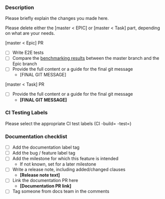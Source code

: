 ### Description

Please briefly explain the changes you made here.


Please delete either the [master < EPIC] or [master < Task] part, depending on what are your needs.

[master < Epic] PR
- [ ] Write E2E tests
- [ ] Compare the [benchmarking results](https://bench-graph.memgraph.com/) between the master branch and the Epic branch
- [ ] Provide the full content or a guide for the final git message
    - [FINAL GIT MESSAGE]

[master < Task] PR
- [ ] Provide the full content or a guide for the final git message
    - **[FINAL GIT MESSAGE]**


### CI Testing Labels
Please select the appropriate CI test labels (CI -build=<build-name> -test=<test-suite>)


### Documentation checklist
- [ ] Add the documentation label tag
- [ ] Add the bug / feature label tag
- [ ] Add the milestone for which this feature is intended
    - If not known, set for a later milestone
- [ ] Write a release note, including added/changed clauses
    - **[Release note text]**
- [ ] Link the documentation PR here
    - **[Documentation PR link]**
- [ ] Tag someone from docs team in the comments
